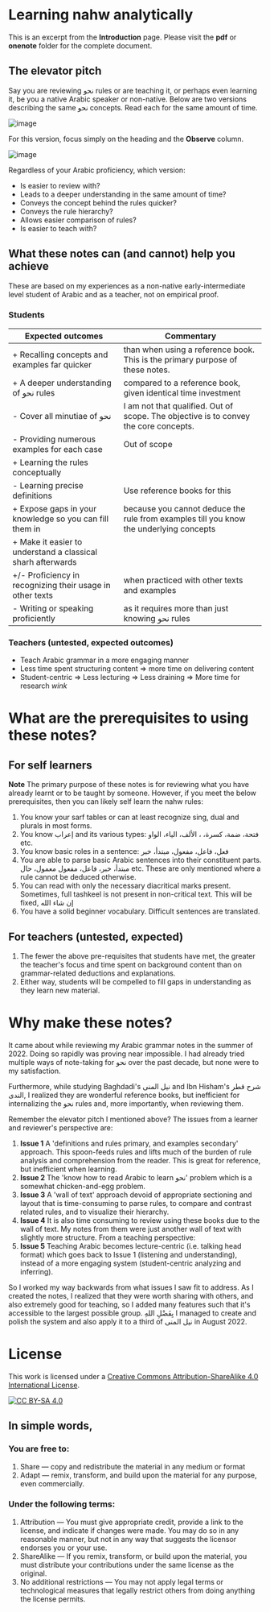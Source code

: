 # Learning nahw analytically
This is an excerpt from the **Introduction** page. Please visit the **pdf** or **onenote** folder for the complete document.

## The elevator pitch

Say you are reviewing نحو rules or are teaching it, or perhaps even learning it, be you a native Arabic speaker or non-native. Below are two versions describing the same نحو concepts. Read each for the same amount of time.


![image](https://user-images.githubusercontent.com/5341129/186527333-5c471a3a-ee8b-44bf-8d68-5928d3d881c2.png)

For this version, focus simply on the heading and the **Observe** column.

![image](https://user-images.githubusercontent.com/5341129/186527473-ee75f37e-2a52-4a21-bf0a-6bc9f17f1e89.png)

Regardless of your Arabic proficiency, which version:
- Is easier to review with?
- Leads to a deeper understanding in the same amount of time?
- Conveys the concept behind the rules quicker?
- Conveys the rule hierarchy?
- Allows easier comparison of rules?
- Is easier to teach with?
	
## What these notes can (and cannot) help you achieve

These are based on my experiences as a non-native early-intermediate level student of Arabic and as a teacher, not on empirical proof.

### Students
| Expected outcomes                                           | Commentary                                                                             |
|-------------------------------------------------------------|----------------------------------------------------------------------------------------|
| + Recalling concepts and examples far quicker               | than when using a reference book. This is the primary purpose of these notes.          |
| + A deeper understanding of نحو rules                       | compared to a reference book, given identical time investment                          |
| - Cover all minutiae of نحو                                 | I am not that qualified. Out of scope. The objective is to convey the core concepts.   |
| - Providing numerous examples for each case                 | Out of scope                                                                           |
| + Learning the rules conceptually                           |                                                                                        |
| - Learning precise definitions                              | Use reference books for this                                                           |
| + Expose gaps in your knowledge so you can fill them in     | because you cannot deduce the rule from examples till you know the underlying concepts |
| + Make it easier to understand a classical sharh afterwards |                                                                                        |
| +/- Proficiency in recognizing their usage in other texts   | when practiced with other texts and examples                                           |
| - Writing or speaking proficiently                          | as it requires more than just knowing نحو rules                                        |

### Teachers (untested, expected outcomes)
- Teach Arabic grammar in a more engaging manner
- Less time spent structuring content ⇒ more time on delivering content
- Student-centric ⇒ Less lecturing ⇒ Less draining ⇒ More time for research *wink*

# What are the prerequisites to using these notes?
## For self learners
**Note** The primary purpose of these notes is for reviewing what you have already learnt or to be taught by someone. However, if you meet the below prerequisites, then you can likely self learn the nahw rules:
1. You know your sarf tables or can at least recognize sing, dual and plurals in most forms.
2. You know إعراب and its various types: فتحة، ضمة، كسرة، ، الألف، الياء، الواو etc.
3. You know basic roles in a sentence: فعل، فاعل، مفعول، مبتدأ، خبر
4. You are able to parse basic Arabic sentences into their constituent parts. مبتدأ، خبر، فاعل، مفعول معمول، حال etc. These are only mentioned where a rule cannot be deduced otherwise.
5. You can read with only the necessary diacritical marks present. Sometimes, full tashkeel is not present in non-critical text. This will be fixed, إن شاء الله
6. You have a solid beginner vocabulary. Difficult sentences are translated.

## For teachers (untested, expected)
1. The fewer the above pre-requisites that students have met, the greater the teacher's focus and time spent on background content than on grammar-related deductions and explanations. 
2. Either way, students will be compelled to fill gaps in understanding as they learn new material.

# Why make these notes?
It came about while reviewing my Arabic grammar notes in the summer of 2022. Doing so rapidly was proving near impossible. I had already tried multiple ways of note-taking for نحو over the past decade, but none were to my satisfaction.

Furthermore, while studying Baghdadi's نيل المنى and Ibn Hisham's شرح قطر الندى, I realized they are wonderful reference books, but inefficient for internalizing the نحو rules and, more importantly, when reviewing them. 

Remember the elevator pitch I mentioned above? The issues from a learner and reviewer's perspective are:
1. **Issue 1** A 'definitions and rules primary, and examples secondary' approach. This spoon-feeds rules and lifts much of the burden of rule analysis and comprehension from the reader. This is great for reference, but inefficient when learning.
2. **Issue 2** The 'know how to read Arabic to learn نحو' problem which is a somewhat chicken-and-egg problem.
3. **Issue 3** A 'wall of text' approach devoid of appropriate sectioning and layout that is time-consuming to parse rules, to compare and contrast related rules, and to visualize their hierarchy.
4. **Issue 4** It is also time consuming to review using these books due to the wall of text. My notes from them were just another wall of text with slightly more structure.
From a teaching perspective:
1. **Issue 5** Teaching Arabic becomes lecture-centric (i.e. talking head format) which goes back to Issue 1 (listening and understanding), instead of a more engaging system (student-centric analyzing and inferring).

So I worked my way backwards from what issues I saw fit to address. As I created the notes, I realized that they were worth sharing with others, and also extremely good for teaching, so I added many features such that it's accessible to the largest possible group. بِفَضْلِ اللهِ I managed to create and polish the system and also apply it to a third of نيل المنى in August 2022.

# License
This work is licensed under a
[Creative Commons Attribution-ShareAlike 4.0 International License][cc-by-sa].

[![CC BY-SA 4.0][cc-by-sa-image]][cc-by-sa]

[cc-by-sa]: http://creativecommons.org/licenses/by-sa/4.0/
[cc-by-sa-image]: https://licensebuttons.net/l/by-sa/4.0/88x31.png
[cc-by-sa-shield]: https://img.shields.io/badge/License-CC%20BY--SA%204.0-lightgrey.svg

## In simple words,
### You are free to:
1. Share — copy and redistribute the material in any medium or format
2. Adapt — remix, transform, and build upon the material
for any purpose, even commercially.

### Under the following terms:
1. Attribution — You must give appropriate credit, provide a link to the license, and indicate if changes were made. You may do so in any reasonable manner, but not in any way that suggests the licensor endorses you or your use.
2. ShareAlike — If you remix, transform, or build upon the material, you must distribute your contributions under the same license as the original.
3. No additional restrictions — You may not apply legal terms or technological measures that legally restrict others from doing anything the license permits.

